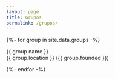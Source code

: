 ```yaml
---
layout: page
title: Grupos
permalink: /grupos/
---
```


<div>
    {%- for group in site.data.groups -%}
        <p>
            {{ group.name }}
            <br>
            {{ group.location }} ({{ group.founded }})
        </p>
    {%- endfor -%}
</div>
